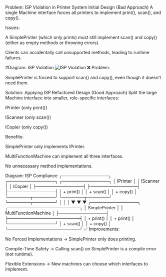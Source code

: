 Problem: ISP Violation in Printer System
Initial Design (Bad Approach)
A single Machine interface forces all printers to implement print(), scan(), and copy().

Issues:

A SimplePrinter (which only prints) must still implement scan() and copy() (either as empty methods or throwing errors).

Clients can accidentally call unsupported methods, leading to runtime failures.

#Diagram: ISP Violation
![ISP Violation](https://github.com/your-username/your-repo/blob/main/docs/isp-diagram.png?raw=true)
❌ Problem:

SimplePrinter is forced to support scan() and copy(), even though it doesn’t need them.

Solution: Applying ISP
Refactored Design (Good Approach)
Split the large Machine interface into smaller, role-specific interfaces:

IPrinter (only print())

IScanner (only scan())

ICopier (only copy())

Benefits:

SimplePrinter only implements IPrinter.

MultiFunctionMachine can implement all three interfaces.

No unnecessary method implementations.

Diagram: ISP Compliance
┌───────────────┐       ┌───────────────┐       ┌───────────────┐
│   IPrinter    │       │   IScanner    │       │   ICopier     │
├───────────────┤       ├───────────────┤       ├───────────────┤
│ + print()     │       │ + scan()      │       │ + copy()      │
└───────┬───────┘       └───────┬───────┘       └───────┬───────┘
        │                       │                       │
        ▼                       ▼                       ▼
┌───────────────┐       ┌───────────────────────┐
│ SimplePrinter │       │ MultiFunctionMachine  │
├───────────────┤       ├───────────────────────┤
│ + print()     │       │ + print()             │
└───────────────┘       │ + scan()              │
                        │ + copy()              │
                        └───────────────────────┘
✅ Improvements:

No Forced Implementations → SimplePrinter only does printing.

Compile-Time Safety → Calling scan() on SimplePrinter is a compile error (not runtime).

Flexible Extensions → New machines can choose which interfaces to implement.